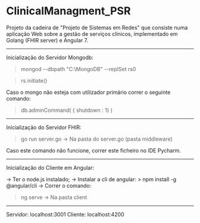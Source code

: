 # ClinicalManagment_PSR
Projeto da cadeira de "Projeto de Sistemas em Redes" que consiste numa aplicação Web sobre a gestão de serviços clínicos, implementado em Golang (FHIR server) e Angular 7.

----
Inicialização do Servidor Mongodb:

> mongod --dbpath "C:\MongoDB" --replSet rs0

> rs.initiate()

Caso o mongo não esteja com utilizador primário correr o seguinte comando:

> db.adminCommand( { shutdown : 1} )

----

Inicialização do Servidor FHIR:

> go run server.go
  -> Na pasta do server.go (pasta middleware)
  
Caso este comando não funcione, correr este ficheiro no IDE Pycharm.

----

Inicialização do Cliente em Angular:

-> Ter o node.js instalado;
-> Instalar a cli de angular: > npm install -g @angular/cli
-> Correr o comando:

> ng serve
  -> Na pasta client
  
-----
 
Servidor: localhost:3001
Cliente: localhost:4200





